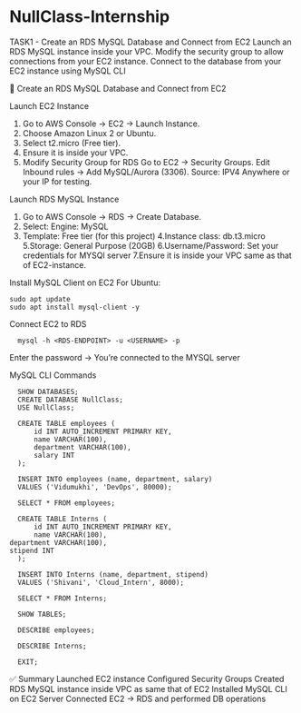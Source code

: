 # NullClass-Internship
TASK1 - Create an RDS MySQL Database and Connect from EC2 Launch an RDS MySQL instance inside your VPC. Modify the security group to allow connections from your EC2 instance. Connect to the database from your EC2 instance using MySQL CLI

🚀 Create an RDS MySQL Database and Connect from EC2


   Launch EC2 Instance

1. Go to AWS Console → EC2 → Launch Instance.
2. Choose Amazon Linux 2 or Ubuntu.
3. Select t2.micro (Free tier).
4. Ensure it is inside your VPC.
5. Modify Security Group for RDS
    Go to EC2 → Security Groups.
    Edit Inbound rules → Add MySQL/Aurora (3306).
    Source: IPV4 Anywhere or your IP for testing.
   

 Launch RDS MySQL Instance
1. Go to AWS Console → RDS → Create Database.
2. Select:
    Engine: MySQL
3. Template: Free tier (for this project)
4.Instance class: db.t3.micro
5.Storage: General Purpose (20GB)
6.Username/Password: Set your credentials for MYSQl server
7.Ensure it is inside your VPC same as that of EC2-instance.


 Install MySQL Client on EC2
For Ubuntu:

    sudo apt update
    sudo apt install mysql-client -y

  Connect EC2 to RDS

      mysql -h <RDS-ENDPOINT> -u <USERNAME> -p
 Enter the password → You’re connected to the MYSQL server

  MySQL CLI Commands
  
      SHOW DATABASES;
      CREATE DATABASE NullClass;
      USE NullClass;

      CREATE TABLE employees (
          id INT AUTO_INCREMENT PRIMARY KEY,
          name VARCHAR(100),
          department VARCHAR(100),
          salary INT
      );
      
      INSERT INTO employees (name, department, salary) 
      VALUES ('Vidumukhi', 'DevOps', 80000);
      
      SELECT * FROM employees;
      
      CREATE TABLE Interns (
          id INT AUTO_INCREMENT PRIMARY KEY,
          name VARCHAR(100),
    department VARCHAR(100),
    stipend INT
      );

      INSERT INTO Interns (name, department, stipend) 
      VALUES ('Shivani', 'Cloud_Intern', 8000);
      
      SELECT * FROM Interns;
      
      SHOW TABLES;
      
      DESCRIBE employees;
      
      DESCRIBE Interns;
      
      EXIT;



✅ Summary
Launched EC2 instance 
Configured Security Groups
Created RDS MySQL instance inside VPC as same that of EC2
Installed MySQL CLI on EC2 Server
Connected EC2 → RDS and performed DB operations










